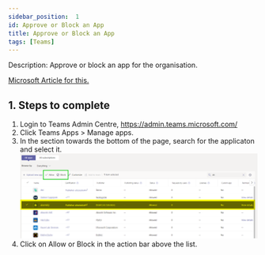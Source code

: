 ```yaml
---
sidebar_position:  1
id: Approve or Block an App
title: Approve or Block an App
tags: [Teams]
---
```


Description: Approve or block an app for the organisation.

[Microsoft Article for this.](https://learn.microsoft.com/en-US/microsoftteams/manage-apps?WT.mc_id=TeamsAdminCenterCSH#allow-and-block-apps)

## 1. Steps to complete

1. Login to Teams Admin Centre, https://admin.teams.microsoft.com/
2. Click Teams Apps > Manage apps.
3. In the section towards the bottom of the page, search for the applicaton and select it.
![Find the app](../../../../static/img/Approve-Block-Apps-001.png)
4. Click on Allow or Block in the action bar above the list.

